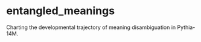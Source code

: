 # entangled_meanings
Charting the developmental trajectory of meaning disambiguation in Pythia-14M.
